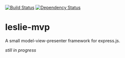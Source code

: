 [![Build Status](https://travis-ci.org/curtissimo/leslie-mvp.svg?branch=develop)](https://travis-ci.org/curtissimo/leslie-mvp) [![Dependency Status](https://gemnasium.com/curtissimo/stork.svg)](https://gemnasium.com/curtissimo/stork)

leslie-mvp
==========

A small model-view-presenter framework for express.js.

_still in progress_
